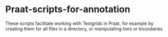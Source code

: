 # Praat-scripts-for-annotation
These scripts facilitate working with Textgrids in Praat, for example by creating them for all files in a directory, or manipulating tiers or boundaries
